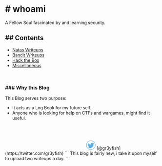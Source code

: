 # # whoami
A Fellow Soul fascinated by and learning security.


## ## Contents
- [Natas Writeups](./Natas/index.md)
- [Bandit Writeups](./Bandit/index.html)
- [Hack the Box](./HTB/index.html)
- [Miscellaneous](./Misc/index.md)

<br/>

### ### Why this Blog
This Blog serves two purpose:
  - It acts as a Log Book for my future self.
  - Anyone who is looking for help on CTFs and wargames, might find it useful.



<br/>
<br/>
                                                       <img src="./assets/images/tweet1.png" width="30" /> [@gr3yfish](https://twitter.com/gr3yfish)
```
This blog is fairly new, i take it upon myself to upload two writeups a day. 
```

